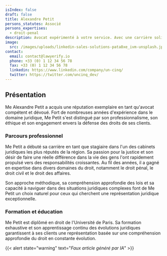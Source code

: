 ```yaml
---
isIndex: false
draft: false
title: Alexandre Petit
persons_statutes: Associé
persons_expertises:
  - droit-penal
description: Avocat expérimenté à votre service. Avec une carrière solide et un engagement sans faille envers la justice, Me Petit est votre partenaire de confiance pour toutes vos affaires juridiques.
image:
  src: /images/uploads/linkedin-sales-solutions-pata8xe_ivm-unsplash.jpg
contact:
  email: contact@lawyerify.io
  phone: +33 (0) 1 12 34 56 78
  fax: +33 (0) 1 12 34 56 78
  linkedin: https://www.linkedin.com/company/un-cinq/
  twitter: https://twitter.com/uncinq_dev/
---
```

## Présentation 

Me Alexandre Petit a acquis une réputation exemplaire en tant qu'avocat compétent et dévoué. Fort de nombreuses années d'expérience dans le domaine juridique, Me Petit s'est distingué par son professionnalisme, son éthique et son engagement envers la défense des droits de ses clients.

### Parcours professionnel

Me Petit a débuté sa carrière en tant que stagiaire dans l'un des cabinets juridiques les plus réputés de la région. Sa passion pour la justice et son désir de faire une réelle différence dans la vie des gens l'ont rapidement propulsé vers des responsabilités croissantes. Au fil des années, il a gagné en expertise dans divers domaines du droit, notamment le droit pénal, le droit civil et le droit des affaires.

Son approche méthodique, sa compréhension approfondie des lois et sa capacité à naviguer dans des situations juridiques complexes font de Me Petit un choix naturel pour ceux qui cherchent une représentation juridique exceptionnelle.

### Formation et éducation

Me Petit est diplômé en droit de l'Université de Paris. Sa formation exhaustive et son apprentissage continu des évolutions juridiques garantissent à ses clients une représentation basée sur une compréhension approfondie du droit en constante évolution.

{{< alert state="warning" text="*Faux article généré par IA*" >}}
